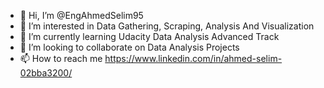 - 👋 Hi, I’m @EngAhmedSelim95
- 👀 I’m interested in Data Gathering, Scraping, Analysis And Visualization
- 🌱 I’m currently learning Udacity Data Analysis Advanced Track
- 💞️ I’m looking to collaborate on Data Analysis Projects
- 📫 How to reach me https://www.linkedin.com/in/ahmed-selim-02bba3200/

<!---
EngAhmedSelim95/EngAhmedSelim95 is a ✨ special ✨ repository because its `README.md` (this file) appears on your GitHub profile.
You can click the Preview link to take a look at your changes.
--->
